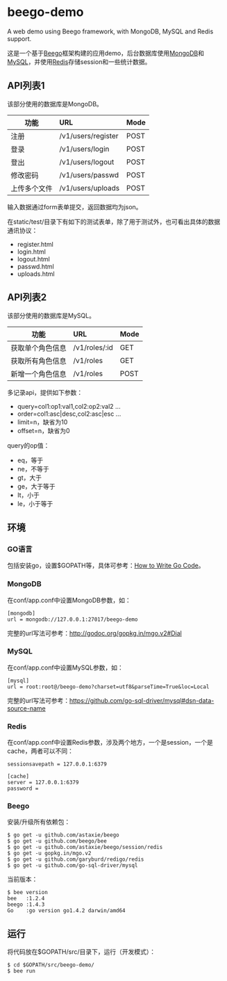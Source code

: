 # beego-demo

A web demo using Beego framework, with MongoDB, MySQL and Redis support.

这是一个基于[Beego](http://beego.me)框架构建的应用demo，后台数据库使用[MongoDB](http://www.mongodb.org)和[MySQL](http://www.mysql.com)，并使用[Redis](http://redis.io)存储session和一些统计数据。

## API列表1

该部分使用的数据库是MongoDB。

| 功能 | URL | Mode |
|------|:-----|------|
| 注册 | /v1/users/register | POST |
| 登录 | /v1/users/login    | POST |
| 登出 | /v1/users/logout   | POST |
| 修改密码 | /v1/users/passwd   | POST |
| 上传多个文件 | /v1/users/uploads   | POST |

输入数据通过form表单提交，返回数据均为json。

在static/test/目录下有如下的测试表单，除了用于测试外，也可看出具体的数据通讯协议：
* register.html
* login.html
* logout.html
* passwd.html
* uploads.html

## API列表2

该部分使用的数据库是MySQL。

| 功能 | URL | Mode |
|------|:-----|------|
| 获取单个角色信息 | /v1/roles/:id | GET |
| 获取所有角色信息 | /v1/roles | GET |
| 新增一个角色信息 | /v1/roles | POST |

多记录api，提供如下参数：
* query=col1:op1:val1,col2:op2:val2 ...
* order=col1:asc|desc,col2:asc|esc ...
* limit=n，缺省为10
* offset=n，缺省为0

query的op值：
* eq，等于
* ne，不等于
* gt，大于
* ge，大于等于
* lt，小于
* le，小于等于

## 环境

### GO语言

包括安装go，设置$GOPATH等，具体可参考：[How to Write Go Code](http://golang.org/doc/code.html)。

### MongoDB

在conf/app.conf中设置MongoDB参数，如：

```
[mongodb]
url = mongodb://127.0.0.1:27017/beego-demo
```

完整的url写法可参考：http://godoc.org/gopkg.in/mgo.v2#Dial

### MySQL

在conf/app.conf中设置MySQL参数，如：

```
[mysql]
url = root:root@/beego-demo?charset=utf8&parseTime=True&loc=Local
```

完整的url写法可参考：https://github.com/go-sql-driver/mysql#dsn-data-source-name

### Redis

在conf/app.conf中设置Redis参数，涉及两个地方，一个是session，一个是cache，两者可以不同：

```
sessionsavepath = 127.0.0.1:6379

[cache]
server = 127.0.0.1:6379
password =
```

### Beego

安装/升级所有依赖包：

```
$ go get -u github.com/astaxie/beego
$ go get -u github.com/beego/bee
$ go get -u github.com/astaxie/beego/session/redis
$ go get -u gopkg.in/mgo.v2
$ go get -u github.com/garyburd/redigo/redis
$ go get -u github.com/go-sql-driver/mysql
```

当前版本：

```
$ bee version
bee   :1.2.4
beego :1.4.3
Go    :go version go1.4.2 darwin/amd64
```

## 运行

将代码放在$GOPATH/src/目录下，运行（开发模式）：

```
$ cd $GOPATH/src/beego-demo/
$ bee run
```

